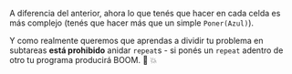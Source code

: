 A diferencia del anterior, ahora lo que tenés que hacer en cada celda es más complejo (tenés que hacer más que un simple `Poner(Azul)`). 

Y como realmente queremos que aprendas a dividir tu problema en subtareas **está prohibido** anidar `repeat`s - si ponés un `repeat` adentro de otro tu programa producirá BOOM. :cop: :boom:
